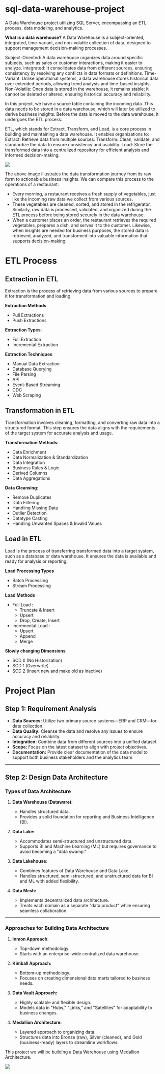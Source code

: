 # sql-data-warehouse-project
A Data Warehouse project utilizing SQL Server, encompassing an ETL process, data modeling, and analytics.

**What is a data warehouse?**
A Data Warehouse is a subject-oriented, integrated, time-variant, and non-volatile collection of data, designed to support management decision-making processes. 

Subject-Oriented: A data warehouse organizes data around specific subjects, such as sales or customer interactions, making it easier to analyze.
Integrated: It consolidates data from different sources, ensuring consistency by resolving any conflicts in data formats or definitions.
Time-Variant: Unlike operational systems, a data warehouse stores historical data over extended periods, allowing trend analysis and time-based insights.
Non-Volatile: Once data is stored in the warehouse, it remains stable; it cannot be deleted or altered, ensuring historical accuracy and reliability.


In this project, we have a source table containing the incoming data. This data needs to be stored in a data warehouse, which will later be utilized to derive business insights. Before the data is moved to the data warehouse, it undergoes the ETL process.

ETL, which stands for Extract, Transform, and Load, is a core process in building and maintaining a data warehouse. It enables organizations to:
Extract: Retrieve data from multiple sources.
Transform: Clean, validate, and standardize the data to ensure consistency and usability.
Load: Store the transformed data into a centralized repository for efficient analysis and informed decision-making.

![](ETL.png)

The above image illustrates the data transformation journey from its raw form to actionable business insights. We can compare this process to the operations of a restaurant:

- Every morning, a restaurant receives a fresh supply of vegetables, just like the incoming raw data we collect from various sources.
- These vegetables are cleaned, sorted, and stored in the refrigerator. Similarly, raw data is processed, validated, and organized during the ETL process before being stored securely in the data warehouse.
- When a customer places an order, the restaurant retrieves the required vegetables, prepares a dish, and serves it to the customer. Likewise, when insights are needed for business purposes, the stored data is retrieved, analyzed, and transformed into valuable information that supports decision-making.

# ETL Process

## Extraction in ETL
Extraction is the process of retrieving data from various sources to prepare it for transformation and loading.

**Extraction Methods**:  
- Pull Extractions  
- Push Extractions  

**Extraction Types**:  
- Full Extraction  
- Incremental Extraction  

**Extraction Techniques**:  
- Manual Data Extraction  
- Database Querying  
- File Parsing  
- API  
- Event-Based Streaming  
- CDC  
- Web Scraping  

## Transformation in ETL
Transformation involves cleaning, formatting, and converting raw data into a structured format. This step ensures the data aligns with the requirements of the target system for accurate analysis and usage.

**Transformation Methods**:  
- Data Enrichment  
- Data Normalization & Standardization  
- Data Integration  
- Business Rules & Logic  
- Derived Columns  
- Data Aggregations  

**Data Cleansing**:  
- Remove Duplicates  
- Data Filtering  
- Handling Missing Data  
- Outlier Detection  
- Datatype Casting  
- Handling Unwanted Spaces & Invalid Values  

## Load in ETL
Load is the process of transferring transformed data into a target system, such as a database or data warehouse. It ensures the data is available and ready for analysis or reporting.

**Load Processing Types**
- Batch Processing
- Stream Processing

**Load Methods**
- Full Load :
   - Truncate & Insert 
   - Upsert
   - Drop, Create, Insert
- Incremental Load :
   - Upsert
   - Append
   - Merge

**Slowly changing Dimensions**
- SCD 0 (No Historization)
- SCD 1 (Overwrite)
- SCD 2 (Insert new and make old as inactive)

# Project Plan

## Step 1: Requirement Analysis

- **Data Sources:** Utilize two primary source systems—ERP and CRM—for data collection.  
- **Data Quality:** Cleanse the data and resolve any issues to ensure accuracy and reliability.  
- **Integration:** Combine data from different sources into a unified dataset.  
- **Scope:** Focus on the latest dataset to align with project objectives.  
- **Documentation:** Provide clear documentation of the data model to support both business stakeholders and the analytics team.  

---

## Step 2: Design Data Architecture

### Types of Data Architecture

1. **Data Warehouse (Dataware):**  
   - Handles structured data.  
   - Provides a solid foundation for reporting and Business Intelligence (BI).  

2. **Data Lake:**  
   - Accommodates semi-structured and unstructured data.  
   - Supports BI and Machine Learning (ML) but requires governance to avoid becoming a "data swamp."  

3. **Data Lakehouse:**  
   - Combines features of Data Warehouse and Data Lake.  
   - Handles structured, semi-structured, and unstructured data for BI and ML with added flexibility.  

4. **Data Mesh:**  
   - Implements decentralized data architecture.  
   - Treats each domain as a separate "data product" while ensuring seamless collaboration.  

---

### Approaches for Building Data Architecture

1. **Inmon Approach:**  
   - Top-down methodology.  
   - Starts with an enterprise-wide centralized data warehouse.  

2. **Kimball Approach:**  
   - Bottom-up methodology.  
   - Focuses on creating dimensional data marts tailored to business needs.  

3. **Data Vault Approach:**  
   - Highly scalable and flexible design.  
   - Models data in "Hubs," "Links," and "Satellites" for adaptability to business changes.  

4. **Medallion Architecture:**  
   - Layered approach to organizing data.  
   - Structures data into Bronze (raw), Silver (cleaned), and Gold (business-ready) layers to streamline workflows.
  
  This project we will be building a Data Warehouse using Medallion Architecture.

  ![](architecture.png)

  

























